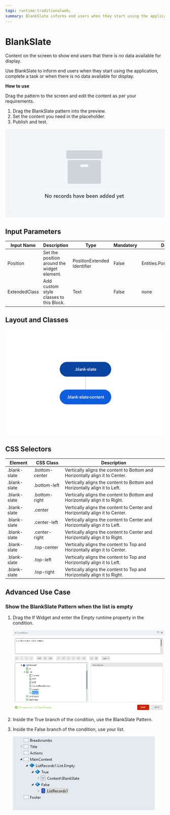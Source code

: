 ```yaml
---
tags: runtime-traditionalweb; 
summary: BlankSlate informs end users when they start using the application, complete a task or when there is no data available for display.
---
```


# BlankSlate

Content on the screen to show end users that there is no data available for display.

Use BlankSlate to inform end users when they start using the application, complete a task or when there is no data available for display.

**How to use**

Drag the pattern to the screen and edit the content as per your requirements.

1. Drag the BlankSlate pattern into the preview.
1. Set the content you need in the placeholder.
1. Publish and test.

![](<images/blankslate-image-1.png>)

## Input Parameters

| **Input Name** |  **Description** |  **Type** | **Mandatory** | **Default Value** |
|---|---|---|---|---|
| Position | Set the position around the widget element. | PositionExtended Identifier | False | Entities.PositionExtended.Center |
| ExtendedClass  |  Add custom style classes to this Block. | Text | False | none |

## Layout and Classes

![](<images/blankslate-image-2.png>)

## CSS Selectors

| **Element** |  **CSS Class** |  **Description**  |
| ---|---|---
| .blank-slate | .bottom-center | Vertically aligns the content to Bottom and Horizontally align it to Center. |
| .blank-slate | .bottom-left |  Vertically aligns the content to Bottom and Horizontally align it to Left. |
| .blank-slate | .bottom-right |  Vertically aligns the content to Bottom and Horizontally align it to Right. |
| .blank-slate | .center |  Vertically aligns the content to Center and Horizontally align it to Center. |
| .blank-slate | .center-left |  Vertically aligns the content to Center and Horizontally align it to Left. |
| .blank-slate | .center-right |  Vertically aligns the content to Center and Horizontally align it to Right. |
| .blank-slate | .top-center | Vertically aligns the content to Top and Horizontally align it to Center. |
| .blank-slate | .top-left |  Vertically aligns the content to Top and Horizontally align it to Left. |
| .blank-slate | .top-right |  Vertically aligns the content to Top and Horizontally align it to Right. |

## Advanced Use Case

### Show the BlankSlate Pattern when the list is empty

1. Drag the If Widget and enter the Empty runtime property in the condition.

    ![](<images/blankslate-image-3.png>)

1. Inside the True branch of the condition, use the BlankSlate Pattern.
1. Inside the False branch of the condition, use your list.

    ![](<images/blankslate-image-4.png>)
